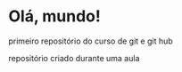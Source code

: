 # Olá, mundo!
 primeiro repositório do curso de git e git hub 

 repositório criado durante uma aula
